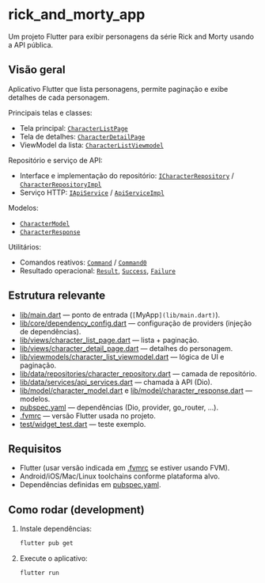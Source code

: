 # rick_and_morty_app

Um projeto Flutter para exibir personagens da série Rick and Morty usando a API pública.

## Visão geral
Aplicativo Flutter que lista personagens, permite paginação e exibe detalhes de cada personagem.

Principais telas e classes:
- Tela principal: [`CharacterListPage`](lib/views/character_list_page.dart)
- Tela de detalhes: [`CharacterDetailPage`](lib/views/character_detail_page.dart)
- ViewModel da lista: [`CharacterListViewmodel`](lib/viewmodels/character_list_viewmodel.dart)

Repositório e serviço de API:
- Interface e implementação do repositório: [`ICharacterRepository`](lib/data/repositories/character_repository.dart) / [`CharacterRepositoryImpl`](lib/data/repositories/character_repository.dart)
- Serviço HTTP: [`IApiService`](lib/data/services/api_services.dart) / [`ApiServiceImpl`](lib/data/services/api_services.dart)

Modelos:
- [`CharacterModel`](lib/model/character_model.dart)
- [`CharacterResponse`](lib/model/character_response.dart)

Utilitários:
- Comandos reativos: [`Command`](lib/core/utils/command.dart) / [`Command0`](lib/core/utils/command.dart)
- Resultado operacional: [`Result`](lib/core/utils/result.dart), [`Success`](lib/core/utils/result.dart), [`Failure`](lib/core/utils/result.dart)

## Estrutura relevante
- [lib/main.dart](lib/main.dart) — ponto de entrada (`[`MyApp`](lib/main.dart)`).
- [lib/core/dependency_config.dart](lib/core/dependency_config.dart) — configuração de providers (injeção de dependências).
- [lib/views/character_list_page.dart](lib/views/character_list_page.dart) — lista + paginação.
- [lib/views/character_detail_page.dart](lib/views/character_detail_page.dart) — detalhes do personagem.
- [lib/viewmodels/character_list_viewmodel.dart](lib/viewmodels/character_list_viewmodel.dart) — lógica de UI e paginação.
- [lib/data/repositories/character_repository.dart](lib/data/repositories/character_repository.dart) — camada de repositório.
- [lib/data/services/api_services.dart](lib/data/services/api_services.dart) — chamada à API (Dio).
- [lib/model/character_model.dart](lib/model/character_model.dart) e [lib/model/character_response.dart](lib/model/character_response.dart) — modelos.
- [pubspec.yaml](pubspec.yaml) — dependências (Dio, provider, go_router, ...).
- [.fvmrc](.fvmrc) — versão Flutter usada no projeto.
- [test/widget_test.dart](test/widget_test.dart) — teste exemplo.

## Requisitos
- Flutter (usar versão indicada em [.fvmrc](.fvmrc) se estiver usando FVM).
- Android/iOS/Mac/Linux toolchains conforme plataforma alvo.
- Dependências definidas em [pubspec.yaml](pubspec.yaml).

## Como rodar (development)
1. Instale dependências:
   ```sh
   flutter pub get
   ```
2. Execute o aplicativo:
   ```sh
   flutter run
   ```
